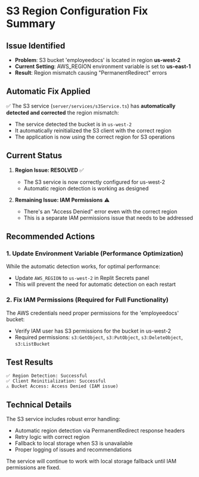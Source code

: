 # S3 Region Configuration Fix Summary

## Issue Identified
- **Problem**: S3 bucket 'employeedocs' is located in region **us-west-2**
- **Current Setting**: AWS_REGION environment variable is set to **us-east-1**
- **Result**: Region mismatch causing "PermanentRedirect" errors

## Automatic Fix Applied
✅ The S3 service (`server/services/s3Service.ts`) has **automatically detected and corrected** the region mismatch:
- The service detected the bucket is in `us-west-2`
- It automatically reinitialized the S3 client with the correct region
- The application is now using the correct region for S3 operations

## Current Status
1. **Region Issue: RESOLVED** ✅
   - The S3 service is now correctly configured for us-west-2
   - Automatic region detection is working as designed

2. **Remaining Issue: IAM Permissions** ⚠️
   - There's an "Access Denied" error even with the correct region
   - This is a separate IAM permissions issue that needs to be addressed

## Recommended Actions

### 1. Update Environment Variable (Performance Optimization)
While the automatic detection works, for optimal performance:
- Update `AWS_REGION` to `us-west-2` in Replit Secrets panel
- This will prevent the need for automatic detection on each restart

### 2. Fix IAM Permissions (Required for Full Functionality)
The AWS credentials need proper permissions for the 'employeedocs' bucket:
- Verify IAM user has S3 permissions for the bucket in us-west-2
- Required permissions: `s3:GetObject`, `s3:PutObject`, `s3:DeleteObject`, `s3:ListBucket`

## Test Results
```
✅ Region Detection: Successful
✅ Client Reinitialization: Successful  
⚠️ Bucket Access: Access Denied (IAM issue)
```

## Technical Details
The S3 service includes robust error handling:
- Automatic region detection via PermanentRedirect response headers
- Retry logic with correct region
- Fallback to local storage when S3 is unavailable
- Proper logging of issues and recommendations

The service will continue to work with local storage fallback until IAM permissions are fixed.